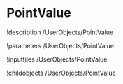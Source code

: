 <!-- MOOSE Documentation Stub: Remove this when content is added. -->

# PointValue
!description /UserObjects/PointValue

!parameters /UserObjects/PointValue

!inputfiles /UserObjects/PointValue

!childobjects /UserObjects/PointValue
